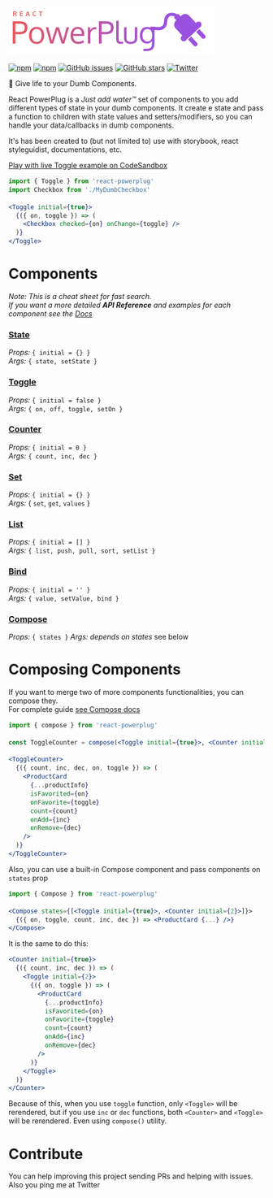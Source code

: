 ![react-powerplug](./logo.png)

[![npm](https://img.shields.io/npm/v/react-powerplug.svg?style=flat-square)](https://www.npmjs.com/package/react-powerplug)
[![npm](https://img.shields.io/npm/dt/react-powerplug.svg?style=flat-square)](https://www.npmjs.com/package/react-powerplug)
[![GitHub issues](https://img.shields.io/github/issues/renatorib/react-powerplug.svg?style=flat-square)](https://github.com/renatorib/react-powerplug/issues)
[![GitHub stars](https://img.shields.io/github/stars/renatorib/react-powerplug.svg?style=flat-square)](https://github.com/renatorib/react-powerplug/stargazers)
[![Twitter](https://img.shields.io/twitter/url/https/github.com/renatorib/react-powerplug.svg?style=social&style=flat-square)](https://twitter.com/intent/tweet?url=https://github.com/renatorib/react-powerplug)

:electric_plug: Give life to your Dumb Components.  

React PowerPlug is a *Just add water™* set of components to you add different types of state in your dumb components. It create e state and pass a function to children with state values and setters/modifiers, so you can handle your data/callbacks in dumb components.

It's has been created to (but not limited to) use with storybook, react styleguidist, documentations, etc.

[Play with live Toggle example on CodeSandbox](https://codesandbox.io/s/jp890p2x7w)

```jsx
import { Toggle } from 'react-powerplug'
import Checkbox from './MyDumbCheckbox'

<Toggle initial={true}>
  {({ on, toggle }) => (
    <Checkbox checked={on} onChange={toggle} />
  )}
</Toggle>
```

# Components

*Note: This is a cheat sheet for fast search.*  
*If you want a more detailed **API Reference** and examples for each component see the [Docs](docs/README.md)*

### [State](docs/componentes/State.md)
*Props:* `{ initial = {} }`  
*Args:* `{ state, setState }`

### [Toggle](docs/componentes/Toggle.md)
*Props:* `{ initial = false }`  
*Args:* `{ on, off, toggle, setOn }`

### [Counter](docs/componentes/Counter.md)
*Props:* `{ initial = 0 }`  
*Args:* `{ count, inc, dec }`

### [Set](docs/componentes/Set.md)
*Props:* `{ initial = {} }`  
*Args:* { `set`, `get`, `values` }

### [List](docs/componentes/List.md)
*Props:* `{ initial = [] }`  
*Args:* `{ list, push, pull, sort, setList }`

### [Bind](docs/componentes/Bind.md)
*Props:* `{ initial = '' }`  
*Args:* `{ value, setValue, bind }`   

### [Compose](docs/componentes/Compose.md)
*Props:* `{ states }`
*Args:* *depends on states* see below


# Composing Components

If you want to merge two of more components functionalities, you can compose they.  
For complete guide [see Compose docs](docs/components/Compose.md)

```jsx
import { compose } from 'react-powerplug'

const ToggleCounter = compose(<Toggle initial={true}>, <Counter initial={2}>)

<ToggleCounter>
  {({ count, inc, dec, on, toggle }) => (
    <ProductCard
      {...productInfo}
      isFavorited={on}
      onFavorite={toggle}
      count={count}
      onAdd={inc}
      onRemove={dec}
    />
  )}
</ToggleCounter>
``` 

Also, you can use a built-in Compose component and pass components on `states` prop

```jsx
import { Compose } from 'react-powerplug'

<Compose states={[<Toggle initial={true}>, <Counter initial={2}>]}>
  {({ on, toggle, count, inc, dec }) => <ProductCard {...} />}
</Compose>
``` 

It is the same to do this:

```jsx
<Counter initial={true}>
  {({ count, inc, dec }) => (
    <Toggle initial={2}>
      {({ on, toggle }) => (
        <ProductCard
          {...productInfo}
          isFavorited={on}
          onFavorite={toggle}
          count={count}
          onAdd={inc}
          onRemove={dec}
        />
      )}
    </Toggle>
  )}
</Counter>
```

Because of this, when you use `toggle` function, only `<Toggle>` will be rerendered, but if you use `inc` or `dec` functions, both `<Counter>` and `<Toggle>` will be rerendered. Even using `compose()` utility.

# Contribute

You can help improving this project sending PRs and helping with issues.
Also you ping me at Twitter
